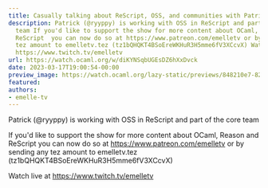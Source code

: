 ```yaml
---
title: Casually talking about ReScript, OSS, and communities with Patrick Ecker
description: Patrick (@ryyppy) is working with OSS in ReScript and part of the core
  team If you'd like to support the show for more content about OCaml, Reason and
  ReScript  you can now do so at https://www.patreon.com/emelletv or by sending any
  tez amount to emelletv.tez (tz1bQHQKT4BSoEreWKHuR3H5mme6fV3XCcvX) Watch live at
  https://www.twitch.tv/emelletv
url: https://watch.ocaml.org/w/diKYNSqbUGEsDZ6hXxDvck
date: 2023-03-17T19:00:54-00:00
preview_image: https://watch.ocaml.org/lazy-static/previews/848210e7-82e6-45f0-b968-e350d8e0d29a.jpg
featured:
authors:
- emelle-tv
---
```


<p>Patrick (@ryyppy) is working with OSS in ReScript and part of the core team</p>
<p>If you'd like to support the show for more content about OCaml, Reason and ReScript  you can now do so at <a href="https://www.patreon.com/emelletv" target="_blank" rel="noopener noreferrer">https://www.patreon.com/emelletv</a> or by sending any tez amount to emelletv.tez (tz1bQHQKT4BSoEreWKHuR3H5mme6fV3XCcvX)</p>
<p>Watch live at <a href="https://www.twitch.tv/emelletv" target="_blank" rel="noopener noreferrer">https://www.twitch.tv/emelletv</a></p>


